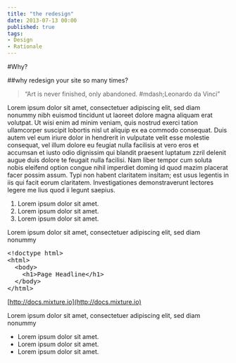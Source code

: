 ```yaml
---
title: "the redesign"
date: 2013-07-13 00:00
published: true
tags:
- Design
- Rationale
---
```


#Why?

##why redesign your site so many times?
> &#8220;Art is never finished, only abandoned. #mdash;Leonardo da Vinci&#8221;

Lorem ipsum dolor sit amet, consectetuer adipiscing elit, sed diam nonummy nibh euismod tincidunt ut laoreet dolore magna aliquam erat volutpat. Ut wisi enim ad minim veniam, quis nostrud exerci tation ullamcorper suscipit lobortis nisl ut aliquip ex ea commodo consequat. Duis autem vel eum iriure dolor in hendrerit in vulputate velit esse molestie consequat, vel illum dolore eu feugiat nulla facilisis at vero eros et accumsan et iusto odio dignissim qui blandit praesent luptatum zzril delenit augue duis dolore te feugait nulla facilisi. Nam liber tempor cum soluta nobis eleifend option congue nihil imperdiet doming id quod mazim placerat facer possim assum. Typi non habent claritatem insitam; est usus legentis in iis qui facit eorum claritatem. Investigationes demonstraverunt lectores legere me lius quod ii legunt saepius.

1. Lorem ipsum dolor sit amet.
2. Lorem ipsum dolor sit amet.
3. Lorem ipsum dolor sit amet.

Lorem ipsum dolor sit amet, consectetuer adipiscing elit, sed diam nonummy

<pre>&lt;!doctype html&gt;
&lt;html&gt;
  &lt;body&gt;
    &lt;h1&gt;Page Headline&lt;/h1&gt;
  &lt;/body&gt;
&lt;/html&gt;
</pre>

[http://docs.mixture.io](http://docs.mixture.io)

Lorem ipsum dolor sit amet, consectetuer adipiscing elit, sed diam nonummy

* Lorem ipsum dolor sit amet.
* Lorem ipsum dolor sit amet.
* Lorem ipsum dolor sit amet.